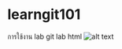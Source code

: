 # learngit101
การใช้งาน
lab git
lab html
![alt text]([http://url/to/img.png](https://www.bitkubnft.com/_next/image?url=https%3A%2F%2Fstatic.bitkubnext.com%2Fnft%2Fnft_stores%2Funsleep-sheep%2Fstore-profile.jpg&w=3840&q=75)https://www.bitkubnft.com/_next/image?url=https%3A%2F%2Fstatic.bitkubnext.com%2Fnft%2Fnft_stores%2Funsleep-sheep%2Fstore-profile.jpg&w=3840&q=75)
